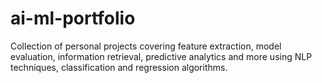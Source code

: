 # ai-ml-portfolio
Collection of personal projects covering feature extraction, model evaluation, information retrieval, predictive analytics and more using NLP techniques, classification and regression algorithms.

